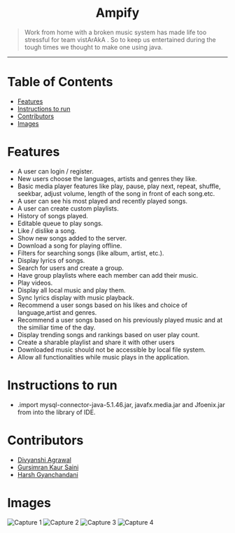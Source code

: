 <h1 align="center">Ampify</h1>

> Work from home with a broken music system has made life too stressful for team vistArAkA .
>So to keep us entertained during the tough times we thought to make one using java.
<hr>

# Table of Contents
* [ Features ](#features)
* [Instructions to run](#installation)
* [Contributors](#contributors)
* [Images](#images)

# <a name="features"></a>Features
* A user can login / register.
* New users choose the languages, artists and genres they like.
* Basic media player features like play, pause, play next, repeat, shuffle, seekbar,
adjust volume, length of the song in front of each song.etc.
* A user can see his most played and recently played songs.
* A user can create custom playlists.
* History of songs played.
* Editable queue to play songs.
* Like / dislike a song.
* Show new songs added to the server.
* Download a song for playing offline.
* Filters for searching songs (like album, artist, etc.).
* Display lyrics of songs.
* Search for users and create a group.
* Have group playlists where each member can add their music.
* Play videos.
* Display all local music and play them.
* Sync lyrics display with music playback.
* Recommend a user songs based on his likes and choice of language,artist and genres.
* Recommend a user songs based on his previously played music and at the similiar time of the day.
* Display trending songs and rankings based on user play count.
* Create a sharable playlist and share it with other users
* Downloaded music should not be accessible by local file system.
* Allow all functionalities while music plays in the application.


# <a name="installation"></a>Instructions to run
* .import mysql-connector-java-5.1.46.jar, javafx.media.jar and Jfoenix.jar from into the library of IDE.


# <a name="contributors"></a>Contributors
* [Divyanshi Agrawal](https://github.com/Divyanshi070700)
* [Gursimran Kaur Saini](https://github.com/gursimran18)
* [Harsh Gyanchandani](https://github.com/harshh3010)

# <a name="images"></a>Images
![Capture 1](https://user-images.githubusercontent.com/59930751/97788866-1394a680-1be2-11eb-926e-6bca18cd7d5f.PNG)
![Capture 2](https://user-images.githubusercontent.com/59930751/97788907-6bcba880-1be2-11eb-991a-3a51bc35c77a.PNG)
![Capture 3](https://user-images.githubusercontent.com/59930751/97788930-93227580-1be2-11eb-87a9-49a6bf9aed41.PNG)
![Capture 4](https://user-images.githubusercontent.com/59930751/97788937-a6cddc00-1be2-11eb-822a-97e0048f8c0d.PNG)
